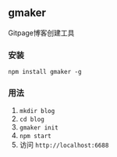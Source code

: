 ## gmaker
Gitpage博客创建工具

### 安装
`npm install gmaker -g`

### 用法
1. `mkdir blog`
2. `cd blog`
3. `gmaker init`
4. `npm start`
5. 访问 `http://localhost:6688`
